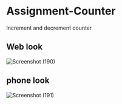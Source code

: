# Assignment-Counter
Increment and decrement counter

## Web look
![Screenshot (190)](https://user-images.githubusercontent.com/89973264/133191071-b04e2dfd-6c78-4c67-b86e-3aff2106ab61.png)

## phone look
![Screenshot (191)](https://user-images.githubusercontent.com/89973264/133191095-76a372f3-d8c5-4674-b2f7-54526d5f61b9.png)
